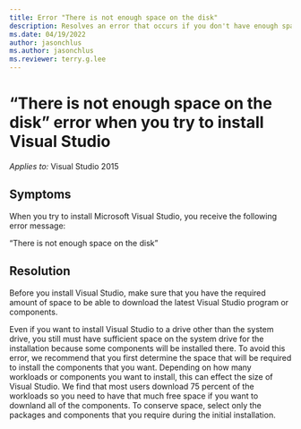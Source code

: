 ```yaml
---
title: Error "There is not enough space on the disk"
description: Resolves an error that occurs if you don't have enough space on the hard disk to download Visual Studio.
ms.date: 04/19/2022
author: jasonchlus
ms.author: jasonchlus
ms.reviewer: terry.g.lee
---
```


# “There is not enough space on the disk” error when you try to install Visual Studio

_Applies to:_&nbsp;Visual Studio 2015

## Symptoms

When you try to install Microsoft Visual Studio, you receive the following error message:

“There is not enough space on the disk”

## Resolution

Before you install Visual Studio, make sure that you have the required amount of space to be able to download the latest Visual Studio program or components.

Even if you want to install Visual Studio to a drive other than the system drive, you still must have sufficient space on the system drive for the installation because some components will be installed there. To avoid this error, we recommend that you first determine the space that will be required to install the components that you want. Depending on how many workloads or components you want to install, this can effect the size of Visual Studio. We find that most users download 75 percent of the workloads so you need to have that much free space if you want to downland all of the components. To conserve space, select only the packages and components that you require during the initial installation.
